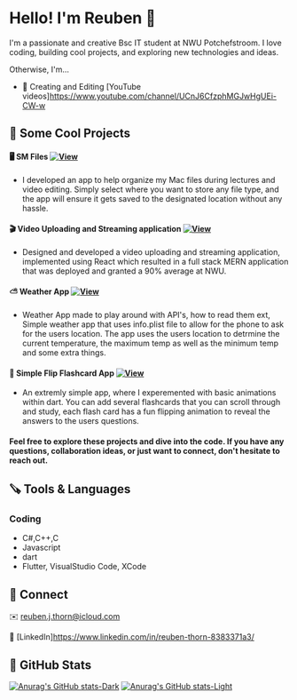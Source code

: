 # Hello! I'm Reuben 👋

[comment]: <> (# Hello! I'm <img src='Resources/Ge_keys.gif' width='37' margin-top='10'>euben👋)
I'm a passionate and creative Bsc IT student at NWU Potchefstroom. I love coding, building cool projects, and exploring new technologies and ideas.

Otherwise, I'm...

* 🎥 Creating and Editing [YouTube videos]https://www.youtube.com/channel/UCnJ6CfzphMGJwHgUEi-CW-w
    
## 🚀 Some Cool Projects 

#### 🖥️ SM Files [![View](https://img.shields.io/badge/-View-lightgrey)](https://github.com/Th0rn4/simple-mac-files)
- I developed an app to help organize my Mac files during lectures and video editing. Simply select where you want to store any file type, and the app will ensure it gets saved to the designated location without any hassle.
  
#### 🎬 Video Uploading and Streaming application [![View](https://img.shields.io/badge/-View-lightgrey)](https://github.com/Th0rn4/BoS-CMPG323)
- Designed and developed a video uploading and streaming application, implemented using React which resulted in a full stack MERN application that was deployed and granted a 90% average at NWU.

#### ⛅️ Weather App [![View](https://img.shields.io/badge/-View-lightgrey)](https://github.com/Th0rn4/MinimalWeatherApp)
- Weather App made to play around with API's, how to read them ext, Simple weather app that uses info.plist file to allow for the phone to ask for the users location. The app uses the users location to detrmine the current temperature, the maximum temp as well as the minimum temp and some extra things.

#### 🎴 Simple Flip Flashcard App [![View](https://img.shields.io/badge/-View-lightgrey)](https://github.com/Th0rn4/simple-flip-flashcards)
- An extremly simple app, where I experemented with basic animations within dart. You can add several flashcards that you can scroll through and study, each flash card has a fun flipping animation to reveal the answers to the users questions.



#### Feel free to explore these projects and dive into the code. If you have any questions, collaboration ideas, or just want to connect, don't hesitate to reach out.


## 🪚 Tools & Languages

### Coding
* C#,C++,C
* Javascript
* dart
* Flutter, VisualStudio Code, XCode

## 🔗 Connect
✉️ reuben.j.thorn@icloud.com

💼 [LinkedIn]https://www.linkedin.com/in/reuben-thorn-8383371a3/

## 👾 GitHub Stats

[![Anurag's GitHub stats-Dark](https://github-readme-stats.vercel.app/api?username=Th0rn4&show_icons=true&theme=dark&include_all_commits=true#gh-dark-mode-only)](https://github.com/anuraghazra/github-readme-stats#gh-dark-mode-only)
[![Anurag's GitHub stats-Light](https://github-readme-stats.vercel.app/api?username=Th0rn4&show_icons=true&theme=default&include_all_commits=true#gh-light-mode-only)](https://github.com/anuraghazra/github-readme-stats#gh-light-mode-only)

